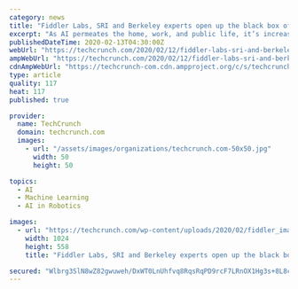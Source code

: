 ```yaml
---
category: news
title: "Fiddler Labs, SRI and Berkeley experts open up the black box of machine learning at TC Sessions: Robotics+AI"
excerpt: "As AI permeates the home, work, and public life, it’s increasingly important to be able to understand why and how it makes its decisions. Explainable AI isn’t just a matter of hitting a switch, though; Experts from UC Berkeley, SRI, and Fiddler Labs will discuss how we should go about it on stage at TC Sessions: Robotics+AI on March 3. What ..."
publishedDateTime: 2020-02-13T04:30:00Z
webUrl: "https://techcrunch.com/2020/02/12/fiddler-labs-sri-and-berkeley-experts-open-up-the-black-box-of-machine-learning-at-tc-sessions-roboticsai/"
ampWebUrl: "https://techcrunch.com/2020/02/12/fiddler-labs-sri-and-berkeley-experts-open-up-the-black-box-of-machine-learning-at-tc-sessions-roboticsai/amp/"
cdnAmpWebUrl: "https://techcrunch-com.cdn.ampproject.org/c/s/techcrunch.com/2020/02/12/fiddler-labs-sri-and-berkeley-experts-open-up-the-black-box-of-machine-learning-at-tc-sessions-roboticsai/amp/"
type: article
quality: 117
heat: 117
published: true

provider:
  name: TechCrunch
  domain: techcrunch.com
  images:
    - url: "/assets/images/organizations/techcrunch.com-50x50.jpg"
      width: 50
      height: 50

topics:
  - AI
  - Machine Learning
  - AI in Robotics

images:
  - url: "https://techcrunch.com/wp-content/uploads/2020/02/fiddler_images.png?w=1024"
    width: 1024
    height: 558
    title: "Fiddler Labs, SRI and Berkeley experts open up the black box of machine learning at TC Sessions: Robotics+AI"

secured: "Wlbrg3SlN8wZ82gwuweh/DxWT0LnUhfvq8RqsRqPD9rcF7LRnOX1Hg3s+8L8cgj3gVJh7GkveVJPte6xydeWqORcpxIqJ08IpRIqgas/XNmLnVjPgdSfvgq2DjYqupQ5KSvgYW+kyuL3CdTbmn1W1aHn0GK3NsQgOZ/JpFofwi2xxLTU/7YjndiFPj27lGlqoSQGwIoQUomH9Vfcp+ukvSjQz3Lh7ma7og4hti21qHXZMJYsA3TjZZxNmUxBoviElR3TEWWydMiOWzHet8bhnuBC6xq6fzIo1WcanAgnjcTFgRkWRZmEktnk0EeYZRUY;+jGFh9UChr+AV3QIed0PEw=="
---
```


